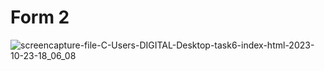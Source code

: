 # Form 2
 ![screencapture-file-C-Users-DIGITAL-Desktop-task6-index-html-2023-10-23-18_06_08](https://github.com/shrutigajera102/Form-2/assets/146714862/ac9a57ee-c82d-4c66-abbe-9e26f05184d7)

